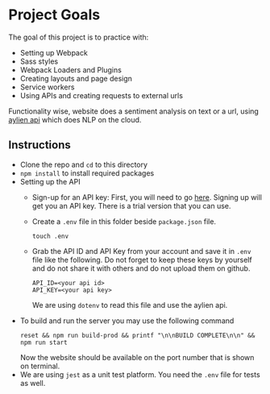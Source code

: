 # Project Goals

The goal of this project is to practice with:
- Setting up Webpack
- Sass styles
- Webpack Loaders and Plugins
- Creating layouts and page design
- Service workers
- Using APIs and creating requests to external urls

Functionality wise, website does a sentiment analysis on text or a url, using [aylien api](https://aylien.com/) which does NLP on the cloud.

## Instructions

* Clone the repo and `cd` to this directory
* `npm install` to install required packages
* Setting up the API
  * Sign-up for an API key: First, you will need to go [here](https://developer.aylien.com/signup). Signing up will get you an API key. There is a trial version that you can use.
  
  * Create a `.env` file in this folder beside `package.json` file.
    ```
    touch .env
    ```
  * Grab the API ID and API Key from your account and save it in `.env` file like the following. Do not forget to keep these keys by yourself and do not share it with others and do not upload them on github.
    ```
    API_ID=<your api id>
    API_KEY=<your api key>
    ```
    We are using `dotenv` to read this file and use the aylien api.
* To build and run the server you may use the following command
  ```
  reset && npm run build-prod && printf "\n\nBUILD COMPLETE\n\n" && npm run start
  ```
  Now the website should be available on the port number that is shown on terminal.
* We are using `jest` as a unit test platform. You need the `.env` file for tests as well.